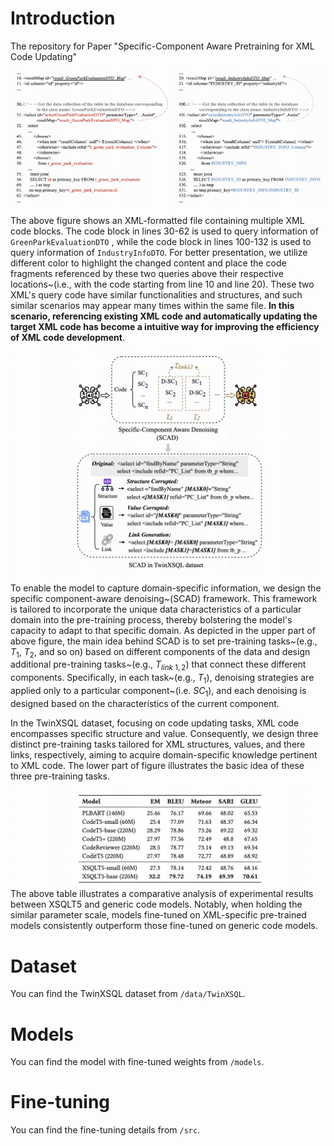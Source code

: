 
# Introduction

The repository for Paper "Specific-Component Aware Pretraining for XML Code Updating"

![xml](./assets/xml.png)

The above figure shows an XML-formatted file containing multiple XML code blocks. The code block in lines 30-62 is used to query information of `GreenParkEvaluationDTO` , while the code block in lines 100-132 is used to query information of `IndustryInfoDTO`. For better presentation, we utilize different color to highlight the changed content and place the code fragments referenced by these two queries above their respective locations~(i.e., with the code starting from line 10 and line 20). These two XML's query code have similar functionalities and structures, and such similar scenarios may appear many times within the same file.
**In this scenario, referencing existing XML code and automatically updating the target XML code has become a intuitive way for improving the efficiency of XML code development**. 



![pre-training](./assets/pre-training.png)

To enable the model to capture domain-specific information, we design the specific component-aware denoising~(SCAD) framework. This framework is tailored to incorporate the unique data characteristics of a particular domain into the pre-training process, thereby bolstering the model's capacity to adapt to that specific domain. As depicted in the upper part of above figure, the main idea behind SCAD is to set pre-training tasks~(e.g., $T_1$, $T_2$, and so on) based on different components of the data and design additional pre-training tasks~(e.g., $T_{link\ 1,2}$) that connect these different components.
Specifically, in each task~(e.g., $T_1$), denoising strategies are applied only to a particular component~(i.e. $SC_1$), and each denoising is designed based on the characteristics of the current component.

In the TwinXSQL dataset, focusing on code updating tasks, XML code encompasses specific structure and value. Consequently, we design three distinct pre-training tasks tailored for XML structures, values, and there links, respectively, aiming to acquire domain-specific knowledge pertinent to XML code. 
The lower part of figure illustrates the basic idea of these three pre-training tasks.


![resutls](./assets/results.png)
The above table illustrates a comparative analysis of experimental results between XSQLT5 and generic code models. Notably, when holding the similar parameter scale, models fine-tuned on XML-specific pre-trained models consistently outperform those fine-tuned on generic code models. 

# Dataset
You can find the TwinXSQL dataset from `/data/TwinXSQL`.

# Models
You can find the model with fine-tuned weights from `/models`.

# Fine-tuning
You can find the fine-tuning details from `/src`.